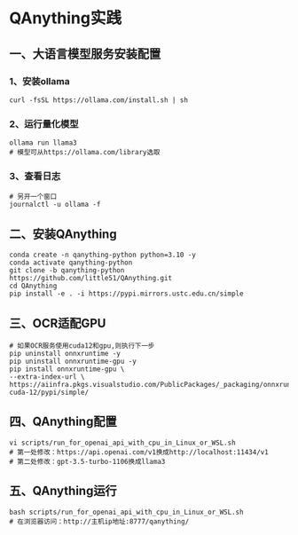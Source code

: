 # QAnything实践

## 一、大语言模型服务安装配置

### 1、安装ollama
```shell
curl -fsSL https://ollama.com/install.sh | sh
```

### 2、运行量化模型

```shell
ollama run llama3
# 模型可从https://ollama.com/library选取
```

### 3、查看日志

```shell
# 另开一个窗口
journalctl -u ollama -f
```

## 二、安装QAnything

```shell
conda create -n qanything-python python=3.10 -y
conda activate qanything-python
git clone -b qanything-python https://github.com/little51/QAnything.git
cd QAnything
pip install -e . -i https://pypi.mirrors.ustc.edu.cn/simple
```

## 三、OCR适配GPU

```shell
# 如果OCR服务使用cuda12和gpu,则执行下一步
pip uninstall onnxruntime -y
pip uninstall onnxruntime-gpu -y
pip install onnxruntime-gpu \
--extra-index-url \
https://aiinfra.pkgs.visualstudio.com/PublicPackages/_packaging/onnxruntime-cuda-12/pypi/simple/
```

## 四、QAnything配置

```shell
vi scripts/run_for_openai_api_with_cpu_in_Linux_or_WSL.sh
# 第一处修改：https://api.openai.com/v1换成http://localhost:11434/v1
# 第二处修改：gpt-3.5-turbo-1106换成llama3
```

## 五、QAnything运行
```shell
bash scripts/run_for_openai_api_with_cpu_in_Linux_or_WSL.sh
# 在浏览器访问：http://主机ip地址:8777/qanything/
```

